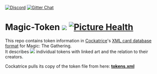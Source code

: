 [![Discord](https://img.shields.io/discord/314987288398659595?label=Discord&logo=discord&logoColor=white)](https://discord.gg/3Z9yzmA) [![Gitter Chat](https://img.shields.io/gitter/room/Cockatrice/Magic-Spoiler)](https://gitter.im/Cockatrice/Magic-Spoiler)

Magic-Token [![](https://img.shields.io/badge/dynamic/xml.svg?label=version&url=https%3A%2F%2Fraw.githubusercontent.com%2FCockatrice%2FMagic-Token%2Fmaster%2Ftokens.xml&query=%2F%2FsourceVersion)](https://github.com/Cockatrice/Magic-Token/blob/master/tokens.xml) [![Picture Health](https://github.com/Cockatrice/Magic-Token/actions/workflows/check_links.yml/badge.svg?branch=master)](https://github.com/Cockatrice/Magic-Token/actions/workflows/check_links.yml?query=branch%3Amaster)
=================

This repo contains token information in [Cockatrice](https://github.com/cockatrice/cockatrice)'s [XML card database format](https://github.com/Cockatrice/Cockatrice/wiki/Custom-Cards-&-Sets#to-add-your-own-custom-cards-follow-these-steps) for Magic: The Gathering.<br />
It describes [![](https://img.shields.io/badge/dynamic/xml.svg?label=&colorB=white&url=https%3A%2F%2Fraw.githubusercontent.com%2FCockatrice%2FMagic-Token%2Fmaster%2Ftokens.xml&query=count(%2F%2Fcard))](https://github.com/Cockatrice/Magic-Token/blob/master/tokens.xml) individual tokens with linked art and the relation to their creators.

Cockatrice pulls its copy of the token file from here: [**tokens.xml**](https://raw.githubusercontent.com/Cockatrice/Magic-Token/master/tokens.xml)

